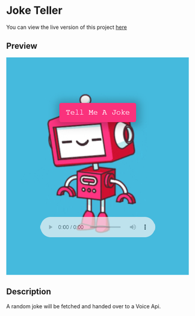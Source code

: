 
# Joke Teller

You can view the live version of this project [here]('https://ilyes-ch.github.io/Joke_Teller/')

## Preview
![Game Preview](screenshot.png)
## Description

A random joke will be fetched and handed over to a Voice Api.



